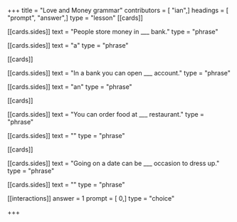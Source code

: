 +++
title = "Love and Money grammar"
contributors = [ "ian",]
headings = [ "prompt", "answer",]
type = "lesson"
[[cards]]

[[cards.sides]]
text = "People store money in ___ bank."
type = "phrase"

[[cards.sides]]
text = "a"
type = "phrase"

[[cards]]

[[cards.sides]]
text = "In a bank you can open ___ account."
type = "phrase"

[[cards.sides]]
text = "an"
type = "phrase"

[[cards]]

[[cards.sides]]
text = "You can order food at ___ restaurant."
type = "phrase"

[[cards.sides]]
text = ""
type = "phrase"

[[cards]]

[[cards.sides]]
text = "Going on a date can be ___ occasion to dress up."
type = "phrase"

[[cards.sides]]
text = ""
type = "phrase"

[[interactions]]
answer = 1
prompt = [ 0,]
type = "choice"

+++
